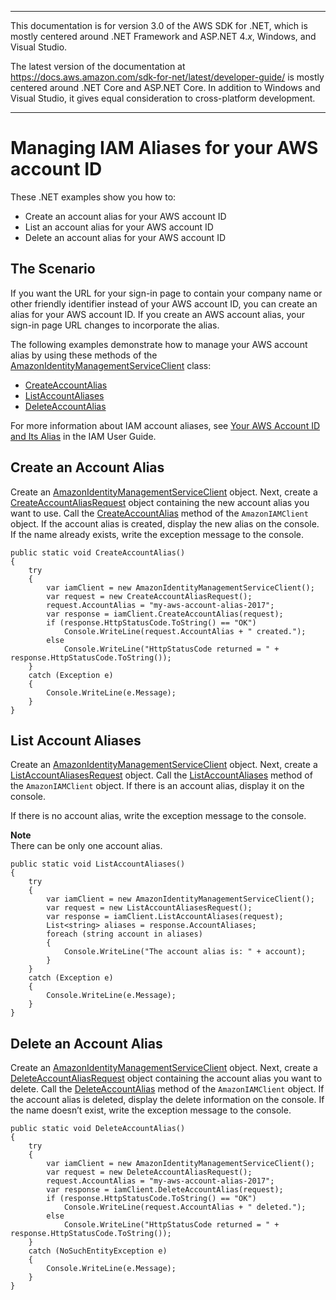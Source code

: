 --------

This documentation is for version 3\.0 of the AWS SDK for \.NET, which is mostly centered around \.NET Framework and ASP\.NET 4\.*x*, Windows, and Visual Studio\.

The latest version of the documentation at [https://docs\.aws\.amazon\.com/sdk\-for\-net/latest/developer\-guide/](https://docs.aws.amazon.com/sdk-for-net/latest/developer-guide/welcome.html) is mostly centered around \.NET Core and ASP\.NET Core\. In addition to Windows and Visual Studio, it gives equal consideration to cross\-platform development\.

--------

# Managing IAM Aliases for your AWS account ID<a name="iam-examples-account-aliases"></a>

These \.NET examples show you how to:
+ Create an account alias for your AWS account ID
+ List an account alias for your AWS account ID
+ Delete an account alias for your AWS account ID

## The Scenario<a name="the-scenario"></a>

If you want the URL for your sign\-in page to contain your company name or other friendly identifier instead of your AWS account ID, you can create an alias for your AWS account ID\. If you create an AWS account alias, your sign\-in page URL changes to incorporate the alias\.

The following examples demonstrate how to manage your AWS account alias by using these methods of the [AmazonIdentityManagementServiceClient](https://docs.aws.amazon.com/sdkfornet/v3/apidocs/items/IAM/TIAMServiceClient.html) class:
+  [CreateAccountAlias](https://docs.aws.amazon.com/sdkfornet/v3/apidocs/items/IAM/MIAMServiceCreateAccountAliasCreateAccountAliasRequest.html) 
+  [ListAccountAliases](https://docs.aws.amazon.com/sdkfornet/v3/apidocs/items/IAM/MIAMServiceListAccountAliasesListAccountAliasesRequest.html) 
+  [DeleteAccountAlias](https://docs.aws.amazon.com/sdkfornet/v3/apidocs/items/IAM/MIAMServiceDeleteAccountAliasDeleteAccountAliasRequest.html) 

For more information about IAM account aliases, see [Your AWS Account ID and Its Alias](https://docs.aws.amazon.com/IAM/latest/UserGuide/console_account-alias.html) in the IAM User Guide\.

## Create an Account Alias<a name="create-an-account-alias"></a>

Create an [AmazonIdentityManagementServiceClient](https://docs.aws.amazon.com/sdkfornet/v3/apidocs/items/IAM/TIAMServiceClient.html) object\. Next, create a [CreateAccountAliasRequest](https://docs.aws.amazon.com/sdkfornet/v3/apidocs/items/IAM/TCreateAccountAliasRequest.html) object containing the new account alias you want to use\. Call the [CreateAccountAlias](https://docs.aws.amazon.com/sdkfornet/v3/apidocs/items/IAM/MIAMServiceCreateAccountAliasCreateAccountAliasRequest.html) method of the `AmazonIAMClient` object\. If the account alias is created, display the new alias on the console\. If the name already exists, write the exception message to the console\.

```
public static void CreateAccountAlias()
{
    try
    {
        var iamClient = new AmazonIdentityManagementServiceClient();
        var request = new CreateAccountAliasRequest();
        request.AccountAlias = "my-aws-account-alias-2017";
        var response = iamClient.CreateAccountAlias(request);
        if (response.HttpStatusCode.ToString() == "OK")
            Console.WriteLine(request.AccountAlias + " created.");
        else
            Console.WriteLine("HttpStatusCode returned = " + response.HttpStatusCode.ToString());
    }
    catch (Exception e)
    {
        Console.WriteLine(e.Message);
    }
}
```

## List Account Aliases<a name="list-account-aliases"></a>

Create an [AmazonIdentityManagementServiceClient](https://docs.aws.amazon.com/sdkfornet/v3/apidocs/items/IAM/TIAMServiceClient.html) object\. Next, create a [ListAccountAliasesRequest](https://docs.aws.amazon.com/sdkfornet/v3/apidocs/items/IAM/TCreateAccountAliasRequest.html) object\. Call the [ListAccountAliases](https://docs.aws.amazon.com/sdkfornet/v3/apidocs/items/IAM/MIAMServiceListAccountAliasesListAccountAliasesRequest.html) method of the `AmazonIAMClient` object\. If there is an account alias, display it on the console\.

If there is no account alias, write the exception message to the console\.

**Note**  
There can be only one account alias\.

```
public static void ListAccountAliases()
{
    try
    {
        var iamClient = new AmazonIdentityManagementServiceClient();
        var request = new ListAccountAliasesRequest();
        var response = iamClient.ListAccountAliases(request);
        List<string> aliases = response.AccountAliases;
        foreach (string account in aliases)
        {
            Console.WriteLine("The account alias is: " + account);
        }
    }
    catch (Exception e)
    {
        Console.WriteLine(e.Message);
    }
}
```

## Delete an Account Alias<a name="delete-an-account-alias"></a>

Create an [AmazonIdentityManagementServiceClient](https://docs.aws.amazon.com/sdkfornet/v3/apidocs/items/IAM/TIAMServiceClient.html) object\. Next, create a [DeleteAccountAliasRequest](https://docs.aws.amazon.com/sdkfornet/v3/apidocs/items/IAM/TDeleteAccountAliasRequest.html) object containing the account alias you want to delete\. Call the [DeleteAccountAlias](https://docs.aws.amazon.com/sdkfornet/v3/apidocs/items/IAM/MIAMServiceDeleteAccountAliasDeleteAccountAliasRequest.html) method of the `AmazonIAMClient` object\. If the account alias is deleted, display the delete information on the console\. If the name doesn’t exist, write the exception message to the console\.

```
public static void DeleteAccountAlias()
{
    try
    {
        var iamClient = new AmazonIdentityManagementServiceClient();
        var request = new DeleteAccountAliasRequest();
        request.AccountAlias = "my-aws-account-alias-2017";
        var response = iamClient.DeleteAccountAlias(request);
        if (response.HttpStatusCode.ToString() == "OK")
            Console.WriteLine(request.AccountAlias + " deleted.");
        else
            Console.WriteLine("HttpStatusCode returned = " + response.HttpStatusCode.ToString());
    }
    catch (NoSuchEntityException e)
    {
        Console.WriteLine(e.Message);
    }
}
```